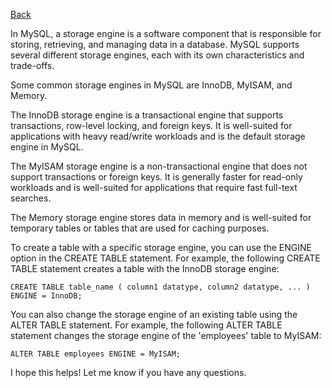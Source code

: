 [Back](/README.md/)

In MySQL, a storage engine is a software component that is responsible for storing, retrieving, and managing data in a database. MySQL supports several different storage engines, each with its own characteristics and trade-offs.

Some common storage engines in MySQL are InnoDB, MyISAM, and Memory.

The InnoDB storage engine is a transactional engine that supports transactions, row-level locking, and foreign keys. It is well-suited for applications with heavy read/write workloads and is the default storage engine in MySQL.

The MyISAM storage engine is a non-transactional engine that does not support transactions or foreign keys. It is generally faster for read-only workloads and is well-suited for applications that require fast full-text searches.

The Memory storage engine stores data in memory and is well-suited for temporary tables or tables that are used for caching purposes.

To create a table with a specific storage engine, you can use the ENGINE option in the CREATE TABLE statement. For example, the following CREATE TABLE statement creates a table with the InnoDB storage engine:



`CREATE TABLE table_name (
  column1 datatype,
  column2 datatype,
  ...
) ENGINE = InnoDB;` 

You can also change the storage engine of an existing table using the ALTER TABLE statement. For example, the following ALTER TABLE statement changes the storage engine of the 'employees' table to MyISAM:



`ALTER TABLE employees ENGINE = MyISAM;` 

I hope this helps! Let me know if you have any questions.